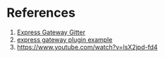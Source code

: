 

# References
1. [Express Gateway Gitter](https://app.gitter.im/#/room/#ExpressGateway_express-gateway:gitter.im)
2. [express gateway plugin example](https://github.com/ExpressGateway/express-gateway-plugin-example?tab=readme-ov-file)
3. https://www.youtube.com/watch?v=lsX2jpd-fd4
